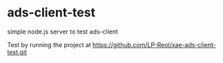 # ads-client-test
simple node.js server to test ads-client

Test by running the project at
https://github.com/LP-Reol/xae-ads-client-test.git
